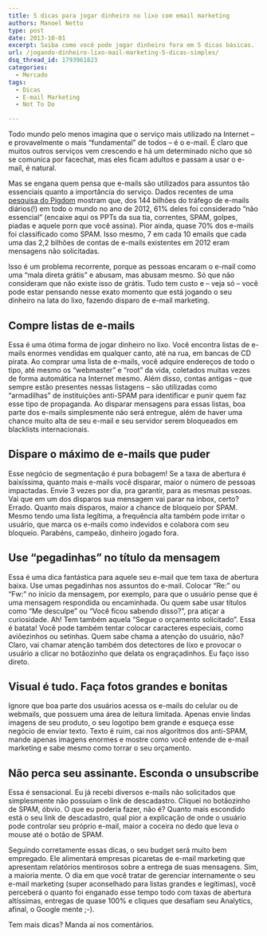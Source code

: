 ```yaml
---
title: 5 dicas para jogar dinheiro no lixo com email marketing
authors: Manoel Netto
type: post
date: 2013-10-01
excerpt: Saiba como você pode jogar dinheiro fora em 5 dicas básicas.
url: /jogando-dinheiro-lixo-mail-marketing-5-dicas-simples/
dsq_thread_id: 1793961823
categories:
  - Mercado
tags:
  - Dicas
  - E-mail Marketing
  - Not To Do

---
```

Todo mundo pelo menos imagina que o serviço mais utilizado na Internet &#8211; e provavelmente o mais &#8220;fundamental&#8221; de todos &#8211; é o e-mail. É claro que muitos outros serviços vem crescendo e há um determinado nicho que só se comunica por facechat, mas eles ficam adultos e passam a usar o e-mail, é natural.

Mas se engana quem pensa que e-mails são utilizados para assuntos tão essenciais quanto a importância do serviço. Dados recentes de uma <a title="Internet in numbers : 2012" href="https://royal.pingdom.com/2013/01/16/internet-2012-in-numbers/" target="_blank">pesquisa do Pigdom</a> mostram que, dos 144 bilhões do tráfego de e-mails diários(!) em todo o mundo no ano de 2012, 61% deles foi considerado &#8220;não essencial&#8221; (encaixe aqui os PPTs da sua tia, correntes, SPAM, golpes, piadas e aquele porn que você assina). Pior ainda, quase 70% dos e-mails foi classificado como SPAM. Isso mesmo, 7 em cada 10 emails que cada uma das 2,2 bilhões de contas de e-mails existentes em 2012 eram mensagens não solicitadas.

Isso é um problema recorrente, porque as pessoas encaram o e-mail como uma &#8220;mala direta grátis&#8221; e abusam, mas abusam mesmo. Só que não consideram que não existe isso de grátis. Tudo tem custo e &#8211; veja só &#8211; você pode estar pensando nesse exato momento que está jogando o seu dinheiro na lata do lixo, fazendo disparo de e-mail marketing.

## Compre listas de e-mails

Essa é uma ótima forma de jogar dinheiro no lixo. Você encontra listas de e-mails enormes vendidas em qualquer canto, até na rua, em bancas de CD pirata. Ao comprar uma lista de e-mails, você adquire endereços de todo o tipo, até mesmo os &#8220;webmaster&#8221; e &#8220;root&#8221; da vida, coletados muitas vezes de forma automática na Internet mesmo. Além disso, contas antigas &#8211; que sempre estão presentes nessas listagens &#8211; são utilizadas como &#8220;armadilhas&#8221; de instituições anti-SPAM para identificar e punir quem faz esse tipo de propaganda. Ao disparar mensagens para essas listas, boa parte dos e-mails simplesmente não será entregue, além de haver uma chance muito alta de seu e-mail e seu servidor serem bloqueados em blacklists internacionais.

## Dispare o máximo de e-mails que puder

Esse negócio de segmentação é pura bobagem! Se a taxa de abertura é baixíssima, quanto mais e-mails você disparar, maior o número de pessoas impactadas. Envie 3 vezes por dia, pra garantir, para as mesmas pessoas. Vai que em um dos disparos sua mensagem vai parar na inbox, certo? Errado. Quanto mais disparos, maior a chance de bloqueio por SPAM. Mesmo tendo uma lista legítima, a frequência alta também pode irritar o usuário, que marca os e-mails como indevidos e colabora com seu bloqueio. Parabéns, campeão, dinheiro jogado fora.

## Use &#8220;pegadinhas&#8221; no título da mensagem

Essa é uma dica fantástica para aquele seu e-mail que tem taxa de abertura baixa. Use umas pegadinhas nos assuntos do e-mail. Colocar &#8220;Re:&#8221; ou &#8220;Fw:&#8221; no início da mensagem, por exemplo, para que o usuário pense que é uma mensagem respondida ou encaminhada. Ou quem sabe usar títulos como &#8220;Me desculpe&#8221; ou &#8220;Você ficou sabendo disso?&#8221;, pra atiçar a curiosidade. Ah! Tem também aquela &#8220;Segue o orçamento solicitado&#8221;. Essa é batata! Você pode também tentar colocar caracteres especiais, como aviõezinhos ou setinhas. Quem sabe chama a atenção do usuário, não? Claro, vai chamar atenção também dos detectores de lixo e provocar o usuário a clicar no botãozinho que delata os engraçadinhos. Eu faço isso direto.

## Visual é tudo. Faça fotos grandes e bonitas

Ignore que boa parte dos usuários acessa os e-mails do celular ou de webmails, que possuem uma área de leitura limitada. Apenas envie lindas imagens de seu produto, o seu logotipo bem grande e esqueça esse negócio de enviar texto. Texto é ruim, cai nos algoritmos dos anti-SPAM, mande apenas imagens enormes e mostre como você entende de e-mail marketing e sabe mesmo como torrar o seu orçamento.

## Não perca seu assinante. Esconda o unsubscribe

Essa é sensacional. Eu já recebi diversos e-mails não solicitados que simplesmente não possuíam o link de descadastro. Cliquei no botãozinho de SPAM, óbvio. O que eu poderia fazer, não é? Quanto mais escondido está o seu link de descadastro, qual pior a explicação de onde o usuário pode controlar seu próprio e-mail, maior a coceira no dedo que leva o mouse até o botão de SPAM.

Seguindo corretamente essas dicas, o seu budget será muito bem empregado. Ele alimentará empresas picaretas de e-mail marketing que apresentam relatórios mentirosos sobre a entrega de suas mensagens. Sim, a maioria mente. O dia em que você tratar de gerenciar internamente o seu e-mail marketing (super aconselhado para listas grandes e legítimas), você perceberá o quanto foi enganado esse tempo todo com taxas de abertura altíssimas, entregas de quase 100% e cliques que desafiam seu Analytics, afinal, o Google mente ;-).

Tem mais dicas? Manda aí nos comentários.